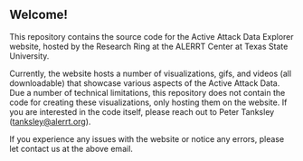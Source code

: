 ## Welcome!

This repository contains the source code for the Active Attack Data Explorer
website, hosted by the Research Ring at the ALERRT Center at Texas State 
University.  

Currently, the website hosts a number of visualizations, gifs, and videos (all
downloadable) that showcase various aspects of the Active Attack Data. Due
a number of technical limitations, this repository does not contain the code 
for creating these visualizations, only hosting them on the website. If you are 
interested in the code itself, please reach out to Peter Tanksley 
(tanksley@alerrt.org).  

If you experience any issues with the website or notice any errors, please let
contact us at the above email.